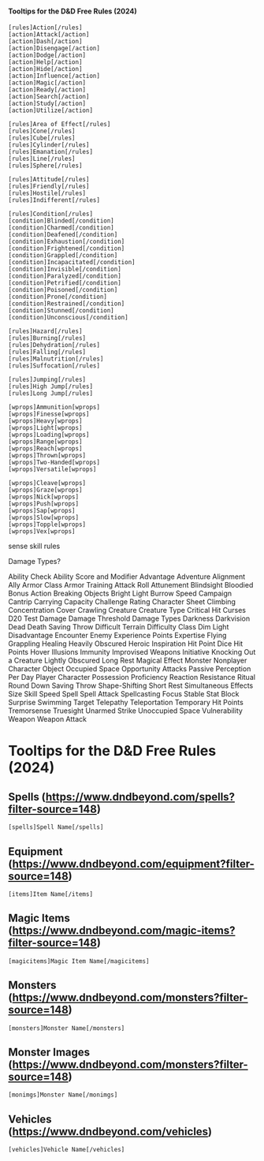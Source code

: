 #### Tooltips for the D&D Free Rules (2024)

`[rules]Action[/rules]`  
`[action]Attack[/action]`  
`[action]Dash[/action]`  
`[action]Disengage[/action]`  
`[action]Dodge[/action]`  
`[action]Help[/action]`  
`[action]Hide[/action]`  
`[action]Influence[/action]`  
`[action]Magic[/action]`  
`[action]Ready[/action]`  
`[action]Search[/action]`  
`[action]Study[/action]`  
`[action]Utilize[/action]`  

`[rules]Area of Effect[/rules]`  
`[rules]Cone[/rules]`  
`[rules]Cube[/rules]`  
`[rules]Cylinder[/rules]`  
`[rules]Emanation[/rules]`  
`[rules]Line[/rules]`  
`[rules]Sphere[/rules]`  

`[rules]Attitude[/rules]`  
`[rules]Friendly[/rules]`  
`[rules]Hostile[/rules]`  
`[rules]Indifferent[/rules]`  

`[rules]Condition[/rules]`  
`[condition]Blinded[/condition]`  
`[condition]Charmed[/condition]`  
`[condition]Deafened[/condition]`  
`[condition]Exhaustion[/condition]`  
`[condition]Frightened[/condition]`  
`[condition]Grappled[/condition]`  
`[condition]Incapacitated[/condition]`  
`[condition]Invisible[/condition]`  
`[condition]Paralyzed[/condition]`  
`[condition]Petrified[/condition]`  
`[condition]Poisoned[/condition]`  
`[condition]Prone[/condition]`  
`[condition]Restrained[/condition]`  
`[condition]Stunned[/condition]`  
`[condition]Unconscious[/condition]`  

`[rules]Hazard[/rules]`  
`[rules]Burning[/rules]`  
`[rules]Dehydration[/rules]`  
`[rules]Falling[/rules]`  
`[rules]Malnutrition[/rules]`  
`[rules]Suffocation[/rules]`  

`[rules]Jumping[/rules]`  
`[rules]High Jump[/rules]`  
`[rules]Long Jump[/rules]`  

`[wprops]Ammunition[wprops]`  
`[wprops]Finesse[wprops]`  
`[wprops]Heavy[wprops]`  
`[wprops]Light[wprops]`  
`[wprops]Loading[wprops]`  
`[wprops]Range[wprops]`  
`[wprops]Reach[wprops]`  
`[wprops]Thrown[wprops]`  
`[wprops]Two-Handed[wprops]`  
`[wprops]Versatile[wprops]`  

`[wprops]Cleave[wprops]`  
`[wprops]Graze[wprops]`  
`[wprops]Nick[wprops]`  
`[wprops]Push[wprops]`  
`[wprops]Sap[wprops]`  
`[wprops]Slow[wprops]`  
`[wprops]Topple[wprops]`  
`[wprops]Vex[wprops]`  

sense
skill
rules

Damage Types?

Ability Check
Ability Score and Modifier
Advantage
Adventure
Alignment
Ally
Armor Class
Armor Training
Attack Roll
Attunement
Blindsight
Bloodied
Bonus Action
Breaking Objects
Bright Light
Burrow Speed
Campaign
Cantrip
Carrying Capacity
Challenge Rating
Character Sheet
Climbing
Concentration
Cover
Crawling
Creature
Creature Type
Critical Hit
Curses
D20 Test
Damage
Damage Threshold
Damage Types
Darkness
Darkvision
Dead
Death Saving Throw
Difficult Terrain
Difficulty Class
Dim Light
Disadvantage
Encounter
Enemy
Experience Points
Expertise
Flying
Grappling
Healing
Heavily Obscured
Heroic Inspiration
Hit Point Dice
Hit Points
Hover
Illusions
Immunity
Improvised Weapons
Initiative
Knocking Out a Creature
Lightly Obscured
Long Rest
Magical Effect
Monster
Nonplayer Character
Object
Occupied Space
Opportunity Attacks
Passive Perception
Per Day
Player Character
Possession
Proficiency
Reaction
Resistance
Ritual
Round Down
Saving Throw
Shape-Shifting
Short Rest
Simultaneous Effects
Size
Skill
Speed
Spell
Spell Attack
Spellcasting Focus
Stable
Stat Block
Surprise
Swimming
Target
Telepathy
Teleportation
Temporary Hit Points
Tremorsense
Truesight
Unarmed Strike
Unoccupied Space
Vulnerability
Weapon
Weapon Attack
# Tooltips for the D&D Free Rules (2024)
## Spells (https://www.dndbeyond.com/spells?filter-source=148)
`[spells]Spell Name[/spells]`
## Equipment (https://www.dndbeyond.com/equipment?filter-source=148)
`[items]Item Name[/items]`
## Magic Items (https://www.dndbeyond.com/magic-items?filter-source=148)
`[magicitems]Magic Item Name[/magicitems]`
## Monsters (https://www.dndbeyond.com/monsters?filter-source=148)
`[monsters]Monster Name[/monsters]`
## Monster Images (https://www.dndbeyond.com/monsters?filter-source=148)
`[monimgs]Monster Name[/monimgs]`
## Vehicles (https://www.dndbeyond.com/vehicles)
`[vehicles]Vehicle Name[/vehicles]`
